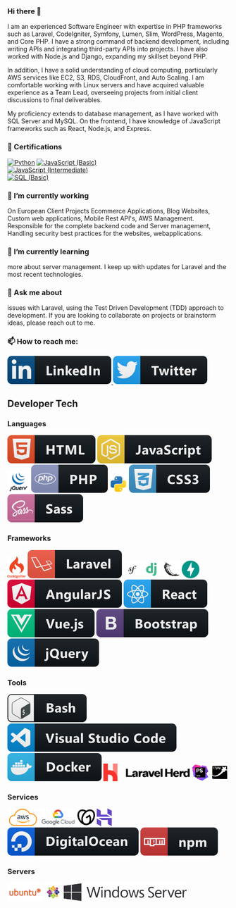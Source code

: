 ### Hi there 👋

I am an experienced Software Engineer with expertise in PHP frameworks such as Laravel, CodeIgniter, Symfony, Lumen, Slim, WordPress, Magento, and Core PHP. I have a strong command of backend development, including writing APIs and integrating third-party APIs into projects. I have also worked with Node.js and Django, expanding my skillset beyond PHP.

In addition, I have a solid understanding of cloud computing, particularly AWS services like EC2, S3, RDS, CloudFront, and Auto Scaling. I am comfortable working with Linux servers and have acquired valuable experience as a Team Lead, overseeing projects from initial client discussions to final deliverables.

My proficiency extends to database management, as I have worked with SQL Server and MySQL. On the frontend, I have knowledge of JavaScript frameworks such as React, Node.js, and Express.

### 📜 Certifications

[![Python](https://img.shields.io/badge/HackerRank-PYTHON-2EC866?logo=hackerrank)](https://www.hackerrank.com/certificates/12e0f9189573)
[![JavaScript (Basic)](https://img.shields.io/badge/HackerRank-JS_Basic-2EC866?logo=hackerrank)](https://www.hackerrank.com/certificates/ad80fe01eb0f)  
[![JavaScript (Intermediate)](https://img.shields.io/badge/HackerRank-JS_Intermediate-2EC866?logo=hackerrank)](https://www.hackerrank.com/certificates/1ba0a3f114ae)  
[![SQL (Basic)](https://img.shields.io/badge/HackerRank-SQL_Basic-2EC866?logo=hackerrank)](https://www.hackerrank.com/certificates/93aba11cec69)


### 🔭 I’m currently working

On European Client Projects Ecommerce Applications, Blog Websites, Custom web applications, Mobile Rest API's, AWS Management. Responsible for the complete backend code and Server management, Handling security best practices for the websites, webapplications. 

### 🌱 I’m currently learning

more about server management. I keep up with updates for Laravel and the most recent technologies.

### 💬 Ask me about

issues with Laravel, using the Test Driven Development (TDD) approach to development. If you are looking to collaborate on projects or brainstorm ideas, please reach out to me.

### 📫 How to reach me:
<p align="left">
    <a href="https://in.linkedin.com/in/jaweed-khan-b5b497104">
        <img src="https://raw.githubusercontent.com/jaweed-khan/jaweed-khan/master/badges/social/linkedin.svg" alt="LinkedIn" style="max-width:100%;">
    </a>
    <a href="https://twitter.com/MrJaweedkhan">
        <img src="https://raw.githubusercontent.com/jaweed-khan/jaweed-khan/master/badges/social/twitter.svg" alt="Twitter" style="max-width:100%;">
    </a>
</p>

## Developer Tech

### Languages
<p align="left">
    <img src="https://raw.githubusercontent.com/jaweed-khan/jaweed-khan/master/badges/languages/html.svg" alt="HTML5" style="max-width:100%;">
    <img src="https://raw.githubusercontent.com/jaweed-khan/jaweed-khan/master/badges/languages/js.svg" alt="Javascript" style="max-width:100%;">
    <img src="https://raw.githubusercontent.com/jaweed-khan/jaweed-khan/master/badges/services/jquery.png" alt="Jquery" style="height:50px">
    <img src="https://raw.githubusercontent.com/jaweed-khan/jaweed-khan/master/badges/languages/php.svg" alt="PHP" style="max-width:100%;">
    <img src="https://raw.githubusercontent.com/jaweed-khan/jaweed-khan/master/badges/languages/python.svg" alt="Python" style="max-width:100%;height:40px;">
    <img src="https://raw.githubusercontent.com/jaweed-khan/jaweed-khan/master/badges/languages/css3.svg" alt="css3" style="max-width:100%;">
    <img src="https://raw.githubusercontent.com/jaweed-khan/jaweed-khan/master/badges/languages/sass.svg" alt="Sass" style="max-width:100%;">
</p>

### Frameworks
<p align="left">
    <img src="https://raw.githubusercontent.com/jaweed-khan/jaweed-khan/master/badges/services/codeigniter-1.svg" alt="Codeigniter" style="height:50px">
    <img src="https://raw.githubusercontent.com/jaweed-khan/jaweed-khan/master/badges/languages/frameworks/laravel.svg" alt="Laravel" style="max-width:100%;">
    <img src="https://raw.githubusercontent.com/jaweed-khan/jaweed-khan/master/badges/languages/frameworks/symfony.svg" alt="Symfony" style="max-width:100%;height:40px;">
    <img src="https://raw.githubusercontent.com/jaweed-khan/jaweed-khan/master/badges/languages/frameworks/django.svg" alt="Django" style="max-width:100%;height:40px;">
    <img src="https://raw.githubusercontent.com/jaweed-khan/jaweed-khan/master/badges/languages/frameworks/flask.svg" alt="Flask" style="max-width:100%;height:40px;">
    <img src="https://raw.githubusercontent.com/jaweed-khan/jaweed-khan/master/badges/languages/frameworks/fastapi.svg" alt="FastAPI" style="max-width:100%;height:40px;">
    <img src="https://raw.githubusercontent.com/jaweed-khan/jaweed-khan/master/badges/languages/frameworks/angular.svg" alt="Angular" style="max-width:100%;">
    <img src="https://raw.githubusercontent.com/jaweed-khan/jaweed-khan/master/badges/languages/frameworks/react.svg" alt="React" style="max-width:100%;">
    <img src="https://raw.githubusercontent.com/jaweed-khan/jaweed-khan/master/badges/languages/frameworks/vue.svg" alt="Vue" style="max-width:100%;">
    <img src="https://raw.githubusercontent.com/jaweed-khan/jaweed-khan/master/badges/languages/frameworks/bootstrap.svg" alt="Bootstrap" style="max-width:100%;">
    <img src="https://raw.githubusercontent.com/jaweed-khan/jaweed-khan/master/badges/languages/frameworks/jquery.svg" alt="jQuery" style="max-width:100%;">
</p>

### Tools
<p align="left">
    <img src="https://raw.githubusercontent.com/jaweed-khan/jaweed-khan/master/badges/tools/bash.svg" alt="Bash" style="max-width:100%;">
    <img src="https://raw.githubusercontent.com/jaweed-khan/jaweed-khan/master/badges/tools/visualstudio_code.svg" alt="Visual Studio Code" style="max-width:100%;">
    <img src="https://raw.githubusercontent.com/jaweed-khan/jaweed-khan/master/badges/tools/docker.svg" alt="Docker" style="max-width:100%;">
    <img src="https://raw.githubusercontent.com/jaweed-khan/jaweed-khan/master/badges/tools/herd.svg" alt="Herd" style="max-width:100%;height:40px;">
    <img src="https://raw.githubusercontent.com/jaweed-khan/jaweed-khan/master/badges/tools/phpstorm.svg" alt="PHPStorm" style="max-width:100%;height:40px;">
    <img src="https://raw.githubusercontent.com/jaweed-khan/jaweed-khan/master/badges/tools/tinkerwell.svg" alt="Tinkerwell" style="max-width:100%;height:40px;">
</p>

### Services
<p align="left">
    <img src="https://raw.githubusercontent.com/jaweed-khan/jaweed-khan/master/badges/services/awslogo.png" alt="aws" style="height:40px;" >
    <img src="https://raw.githubusercontent.com/jaweed-khan/jaweed-khan/master/badges/services/googlecloud.svg" alt="GCP" style="max-width:100%;height:40px;">
    <img src="https://raw.githubusercontent.com/jaweed-khan/jaweed-khan/master/badges/services/godaddy.svg" alt="GoDaddy" style="max-width:100%;height:40px;">
    <img src="https://raw.githubusercontent.com/jaweed-khan/jaweed-khan/master/badges/services/hostinger.svg" alt="Hostinger" style="max-width:100%;height:40px;">
    <img src="https://raw.githubusercontent.com/jaweed-khan/jaweed-khan/master/badges/services/digitalocean.svg" alt="Digital Ocean" style="max-width:100%;">
    <img src="https://raw.githubusercontent.com/jaweed-khan/jaweed-khan/master/badges/services/npm.svg" alt="Npm" style="max-width:100%;">
</p>

### Servers
<p align="left">
    <img src="https://raw.githubusercontent.com/jaweed-khan/jaweed-khan/master/badges/servers/ubuntu.svg" alt="Ubuntu" style="max-width:100%;height:40px;">
    <img src="https://raw.githubusercontent.com/jaweed-khan/jaweed-khan/master/badges/servers/centos.svg" alt="CentOS" style="max-width:100%;height:40px;">
    <img src="https://raw.githubusercontent.com/jaweed-khan/jaweed-khan/master/badges/servers/windowsserver.svg" alt="Windows Server" style="max-width:100%;height:40px;">
</p>
